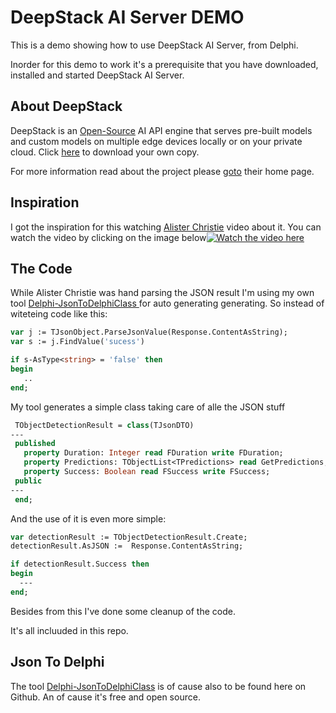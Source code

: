 # DeepStack AI Server DEMO

This is a demo showing how to use DeepStack AI Server, from Delphi. 

Inorder for this demo to work it's a prerequisite that you have downloaded, installed and started DeepStack AI Server.

## About  DeepStack

DeepStack is an [Open-Source](https://github.com/johnolafenwa/deepstack) AI API engine that serves pre-built models and custom models on multiple edge devices locally or on your private cloud. Click [here](https://docs.deepstack.cc/index.html#installation) to download your own copy. 

For more information read about the project please [goto](https://deepstack.cc/) their home page.

## Inspiration

I got the inspiration for this watching [Alister Christie](http://learndelphi.tv/) video about it.  You can watch the video by clicking on the image below[![Watch the video here](https://user-images.githubusercontent.com/8626074/145675941-3efa5a68-97e7-4386-b65f-1e96e10e72c8.png)](https://www.youtube.com/watch?v=cGeTR09yudw)


## The Code

While Alister Christie was hand parsing the JSON result I'm using my own tool [Delphi-JsonToDelphiClass
](https://github.com/JensBorrisholt/Delphi-JsonToDelphiClass) for auto generating generating. So instead of witeteing code like this:

```pascal
var j := TJsonObject.ParseJsonValue(Response.ContentAsString);
var s := j.FindValue('sucess')

if s-AsType<string> = 'false' then
begin
   ..
end;
```

My tool generates a simple class taking care of alle the JSON stuff

 ```pascal
  TObjectDetectionResult = class(TJsonDTO)
---
  published
    property Duration: Integer read FDuration write FDuration;
    property Predictions: TObjectList<TPredictions> read GetPredictions;
    property Success: Boolean read FSuccess write FSuccess;
  public
---   
  end;
```

And the use of it is even more simple:

```pascal
var detectionResult := TObjectDetectionResult.Create;
detectionResult.AsJSON :=  Response.ContentAsString;

if detectionResult.Success then
begin
  ---
end;
```

Besides from this I've done some cleanup of the code. 

It's all incluuded in this repo. 

## Json To Delphi

The tool [Delphi-JsonToDelphiClass](https://github.com/JensBorrisholt/Delphi-JsonToDelphiClass) is of cause also to be found here on Github. An of cause it's free and open source. 
